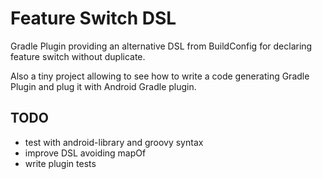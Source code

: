 # Feature Switch DSL

Gradle Plugin providing an alternative DSL from BuildConfig
for declaring feature switch without duplicate.

Also a tiny project allowing to see how to write a code generating Gradle Plugin
and plug it with Android Gradle plugin.

## TODO

- test with android-library and groovy syntax
- improve DSL avoiding mapOf
- write plugin tests
